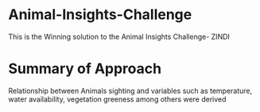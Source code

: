 # Animal-Insights-Challenge

This is the  Winning solution to the Animal Insights Challenge- ZINDI

# Summary of Approach

Relationship between Animals sighting and variables such as temperature, water availability, vegetation greeness among others were derived
